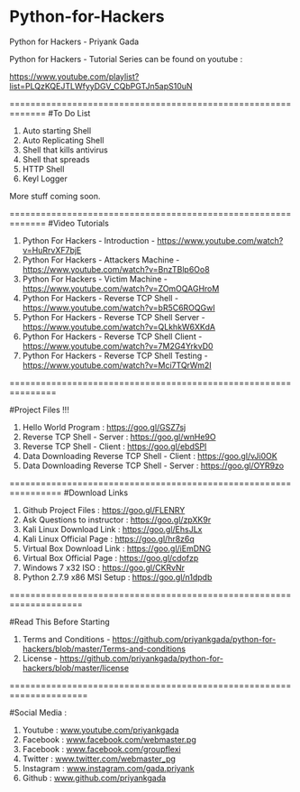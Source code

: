 
# Python-for-Hackers
Python for Hackers - Priyank Gada

Python for Hackers - Tutorial Series can be found on youtube :

https://www.youtube.com/playlist?list=PLQzKQEJTLWfyyDGV_CQbPGTJn5apS10uN

=============================================================
#To Do List

1. Auto starting Shell
2. Auto Replicating Shell
3. Shell that kills antivirus
4. Shell that spreads 
5. HTTP Shell 
6. Keyl Logger 

More stuff coming soon.

=============================================================
#Video Tutorials 

1. Python For Hackers - Introduction - https://www.youtube.com/watch?v=HuRrvXF7bjE
2. Python For Hackers - Attackers Machine - https://www.youtube.com/watch?v=BnzTBlp6Oo8
3. Python For Hackers - Victim Machine - https://www.youtube.com/watch?v=ZOmOQAGHroM
4. Python For Hackers - Reverse TCP Shell - https://www.youtube.com/watch?v=bR5C6ROQGwI
5. Python For Hackers - Reverse TCP Shell Server - https://www.youtube.com/watch?v=QLkhkW6XKdA
6. Python For Hackers - Reverse TCP Shell Client - https://www.youtube.com/watch?v=7M2G4YrkvD0
7. Python For Hackers - Reverse TCP Shell Testing - https://www.youtube.com/watch?v=Mci7TQrWm2I

===============================================================

#Project Files !!!

1. Hello World Program : https://goo.gl/GSZ7sj
2. Reverse TCP Shell - Server : https://goo.gl/wnHe9O
3. Reverse TCP Shell - Client : https://goo.gl/ebdSPI
4. Data Downloading Reverse TCP Shell - Client : https://goo.gl/vJi0OK
5. Data Downloading Reverse TCP Shell - Server : https://goo.gl/OYR9zo


================================================================
#Download Links

1. Github Project Files : https://goo.gl/FLENRY
2. Ask Questions to instructor : https://goo.gl/zpXK9r
3. Kali Linux Download Link : https://goo.gl/EhsJLx
4. Kali Linux Official Page : https://goo.gl/hr8z6q
5. Virtual Box Download Link : https://goo.gl/iEmDNG
6. Virtual Box Official Page : https://goo.gl/cdofzp
7. Windows 7 x32 ISO : https://goo.gl/CKRvNr
8. Python 2.7.9 x86 MSI Setup : https://goo.gl/n1dpdb

====================================================================

#Read This Before Starting

1. Terms and Conditions - https://github.com/priyankgada/python-for-hackers/blob/master/Terms-and-conditions
2. License - https://github.com/priyankgada/python-for-hackers/blob/master/license

=====================================================================


#Social Media  :

1. Youtube : www.youtube.com/priyankgada
2. Facebook : www.facebook.com/webmaster.pg
3. Facebook : www.facebook.com/groupflexi
4. Twitter : www.twitter.com/webmaster_pg
5. Instagram : www.instagram.com/gada.priyank
6. Github : www.github.com/priyankgada

